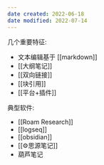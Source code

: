 ```yaml
---
date created: 2022-06-18
date modified: 2022-07-14
---
```


几个重要特征:

- 文本编辑基于 [[markdown]]
- [[大纲笔记]]
- [[双向链接]]
- [[块引用]]
- [[平台+插件]]

典型软件:

- [[Roam Research]]
- [[logseq]]
- [[obsidian]]
- [[⚙思源笔记]]
- 葫芦笔记
